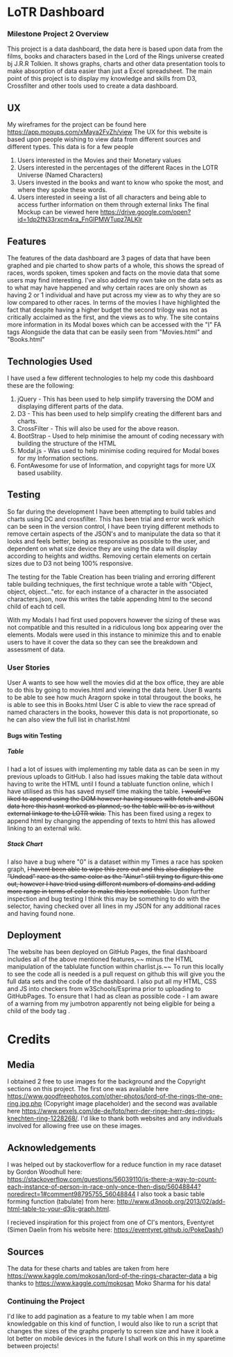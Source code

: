 # LoTR Dashboard
### Milestone Project 2 Overview
This project is a data dashboard, the data here is based upon data from the films, books and characters 
based in the Lord of the Rings universe created bj J.R.R Tolkien. It shows graphs, charts and other data presentation tools
to make absorption of data easier than just a Excel spreadsheet. The main point of this project is to display my knowledge and skills from
D3, Crossfilter and other tools used to create a data dashboard.


## UX
My wireframes for the project can be found here https://app.moqups.com/xMaya2FvZh/view
The UX for this website is based upon people wishing to view data from different sources and different types. This data is for a few people
1. Users interested in the Movies and their Monetary values
2. Users interested in the percentages of the different Races in the LOTR Universe (Named Characters)
3. Users invested in the books and want to know who spoke the most, and where they spoke these words.
4. Users interested in seeing a list of all characters and being able to access further information on them through external links
The final Mockup can be viewed here https://drive.google.com/open?id=1dp2fN33rxcm4ra_FnGlPMWTupz7ALKlr

## Features
The features of the data dashboard are 3 pages of data that have been graphed and pie charted to show parts of a whole, this shows the spread of races, words spoken, times spoken and facts on the movie data that some users may find interesting.
I've also added my own take on the data sets as to what may have happened and why certain races are only shown as having 2 or 1 individual and have put across my view as to why they are so low compared to other races.
In terms of the movies I have highlighted the fact that despite having a higher budget the second trilogy was not as critically acclaimed as the first, and the views as to why.
The site contains more information in its Modal boxes which can be accessed with the "I" FA tags Alongside the data that can be easily seen from "Movies.html" and "Books.html"
## Technologies Used
I have used a few different technologies to help my code this dashboard these are the following:
1. jQuery - This has been used to help simplify traversing the DOM and displaying different parts of the data.
2. D3 - This has been used to help simplify creating the different bars and charts.
3. CrossFilter - This will also be used for the above reason.
4. BootStrap - Used to help minimise the amount of coding necessary with building the structure of the HTML
5. Modal.js - Was used to help minimise coding required for Modal boxes for my Information sections.
6. FontAwesome for use of Information, and copyright tags for more UX based usability.


## Testing
So far during the development I have been attempting to build tables and charts using DC and crossfilter. This has been trial and error work which can be seen in the version control, I have been trying different methods to remove certain aspects of the JSON's and to manipulate the data so that it looks 
and feels better, being as responsive as possible to the user, and dependent on what size device they are using the data will display according to heights and widths. Removing certain elements on certain sizes due to D3 not being 100% responsive.

The testing for the Table Creation has been trialing and erroring different table building techniques, the first technique wrote a table with "Object, object, object..."etc. for each instance of a character
in the associated characters.json, now this writes the table appending html to the second child of each td cell.

With my Modals I had first used popovers however the sizing of these was not compatible and this resulted in a ridiculous long box appearing over the elements. Modals were used in this instance to minimize this 
and to enable users to have it cover the data so they can see the breakdown and assessment of data.

### User Stories
User A wants to see how well the movies did at the box office, they are able to do this by going to movies.html and viewing the data here.
User B wants to be able to see how much Aragorn spoke in total througout the books, he is able to see this in Books.html
User C is able to view the race spread of named characters in the books, however this data is not proportionate, so he can also view the full list in charlist.html
#### Bugs witin Testing
##### Table
I had a lot of issues with implementing my table data as can be seen in my previous uploads to GitHub. I also had issues making the table data without having to write the HTML until I found a tabluate function online, which I have utilised as this has saved
myself time making the table.  ~~I would've liked to append using the DOM however having issues with fetch and JSON data here this hasnt worked as planned, so the table will be as is without external linkage to the LOTR wikia.~~ This has been fixed using a regex to append html by changing the appending of texts to html this has allowed linking to an external wiki.
##### Stack Chart
I also have a bug where "0" is a dataset within my Times a race has spoken graph, ~~I havent been able to wipe this zero out and this also
displays the "Undead" race as the same color as the "Ainur" still trying to figure this one out, however I have tried using different numbers of domains and adding more range in terms of color to make this less noticeable.~~ Upon further inspection and bug testing 
I think this may be something to do with the selector, having checked over all lines in my JSON for any additional races and having found none.




## Deployment
The website has been deployed on GitHub Pages, the final dashboard includes all of the above mentioned features,~~ minus the HTML manipulation of the tablulate function within charlist.js.~~ To run this locally to see the code 
all is needed is a pull request on github this will give you the full data sets and the code of the dashboard.
I also put all my HTML, CSS and JS into checkers from w3Schools/Esprima prior to uploading to GitHubPages. To ensure that I had as clean as possible code - I am aware of a warning from my jumbotron apparently not being eligible for being a child of the body tag   .


# Credits
## Media
I obtained 2 free to use images for the background and the Copyright sections on this project. The first one was available here https://www.goodfreephotos.com/other-photos/lord-of-the-rings-the-one-ring.jpg.php (Copyright image placeholder)
and the second was available here https://www.pexels.com/de-de/foto/herr-der-ringe-herr-des-rings-knechten-ring-1228268/. I'd like to thank both websites and any individuals involved for allowing free use on these images.

## Acknowledgements 
I was helped out by stackoverflow for a reduce function in my race dataset by Gordon Woodhull here: https://stackoverflow.com/questions/56039110/is-there-a-way-to-count-each-instance-of-person-in-race-only-once-then-disp/56048844?noredirect=1#comment98795755_56048844
I also took a basic table forming function (tabulate) from here: http://www.d3noob.org/2013/02/add-html-table-to-your-d3js-graph.html.

I recieved inspiration for this project from one of CI's mentors, Eventyret (Simen Daelin from his website here: https://eventyret.github.io/PokeDash/)
## Sources
The data for these charts and tables are taken from here https://www.kaggle.com/mokosan/lord-of-the-rings-character-data a big thanks to https://www.kaggle.com/mokosan Moko Sharma for his data!


### Continuing the Project
I'd like to add pagination as a feature to my table when I am more knowledgable on this kind of function, I would also like to run a script that changes the sizes of the graphs properly to screen size and have it look a lot better on mobile devices in the future
I shall work on this in my sparetime between projects!